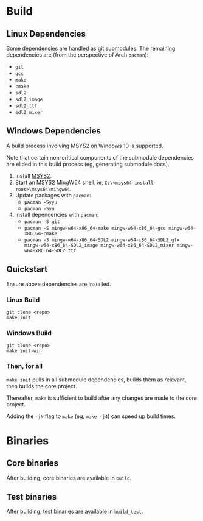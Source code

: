 # Build

## Linux Dependencies

Some dependencies are handled as git submodules. The remaining dependencies are
(from the perspective of Arch `pacman`):

- `git`
- `gcc`
- `make`
- `cmake`
- `sdl2`
- `sdl2_image`
- `sdl2_ttf`
- `sdl2_mixer`

## Windows Dependencies

A build process involving MSYS2 on Windows 10 is supported.

Note that certain non-critical components of the submodule dependencies are
elided in this build process (eg, generating submodule docs).

1. Install [MSYS2](https://www.msys2.org/).
2. Start an MSYS2 MingW64 shell, ie, `C:\<msys64-install-root>\msys64\mingw64`.
3. Update packages with `pacman`:
    - `pacman -Syyu`
    - `pacman -Syu`
4. Install dependencies with `pacman`:
    - `pacman -S git`
    - `pacman -S mingw-w64-x86_64-make mingw-w64-x86_64-gcc mingw-w64-x86_64-cmake`
    - `pacman -S mingw-w64-x86_64-SDL2 mingw-w64-x86_64-SDL2_gfx mingw-w64-x86_64-SDL2_image mingw-w64-x86_64-SDL2_mixer mingw-w64-x86_64-SDL2_ttf`

## Quickstart

Ensure above dependencies are installed.

### Linux Build

```
git clone <repo>
make init
```

### Windows Build

```
git clone <repo>
make init-win
```

### Then, for all

`make init` pulls in all submodule dependencies, builds them as relevant, then
builds the core project.

Thereafter, `make` is sufficient to build after any changes are made to the core
project.

Adding the `-jN` flag to `make` (eg, `make -j4`) can speed up build times.

# Binaries

## Core binaries

After building, core binaries are available in `build`.

## Test binaries

After building, test binaries are available in `build_test`.
